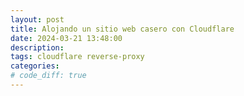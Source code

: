 ```yaml
---
layout: post
title: Alojando un sitio web casero con Cloudflare
date: 2024-03-21 13:48:00
description: 
tags: cloudflare reverse-proxy
categories: 
# code_diff: true
---
```

<!-- 
- Explicar primero que es un proxy
- Explicar el proxy inverso y por que es necesario cuando nuestro proveedor de internet nos aplica CGNAT
- Manos a la obra :
    - Requisitos previos:
        - Creacion de cuenta Cloudflare
        - Un sistema operativo que este siempre encendido
        - Haber previamente comprado un dominio
    - Configuracion de los nameservers en el dominio
    - Installacion de Cloudflared & Servicio & Configuracion
    - Configuracion del servidor (en este caso nginx)
 -->